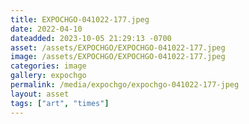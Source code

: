 ```yaml
---
title: EXPOCHGO-041022-177.jpeg
date: 2022-04-10
dateadded: 2023-10-05 21:29:13 -0700
asset: /assets/EXPOCHGO/EXPOCHGO-041022-177.jpeg
image: /assets/EXPOCHGO/EXPOCHGO-041022-177.jpeg
categories: image
gallery: expochgo
permalink: /media/expochgo/expochgo-041022-177-jpeg
layout: asset
tags: ["art", "times"]
--- 
```

